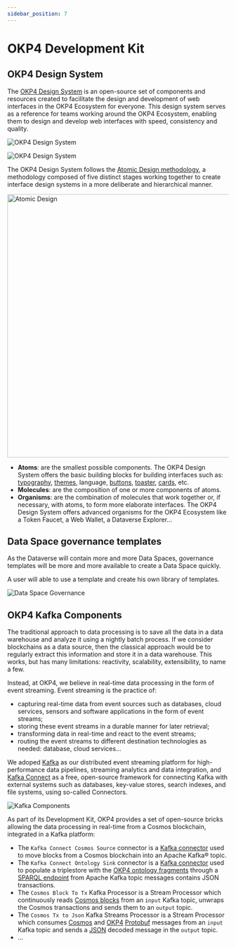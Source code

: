 ```yaml
---
sidebar_position: 7
---
```


# OKP4 Development Kit

## OKP4 Design System

The [OKP4 Design System](https://github.com/okp4/ui) is an open-source set of components and resources created to facilitate the design and development of web interfaces in the OKP4 Ecosystem for everyone. This design system serves as a reference for teams working around the OKP4 Ecosystem, enabling them to design and develop web interfaces with speed, consistency and quality.

![OKP4 Design System](/img/content/whitepaper/okp4-design-system-overview-1.png)

![OKP4 Design System](/img/content/whitepaper/okp4-design-system-overview-2.png)

The OKP4 Design System follows the [Atomic Design methodology](https://atomicdesign.bradfrost.com/), a methodology composed of five distinct stages working together to create interface design systems in a more deliberate and hierarchical manner.

<div className="text--center">
  <p>
    <img src="/img/content/whitepaper/atomic-design.png" alt="Atomic Design" width="600" />
  </p>
</div>

- **Atoms**: are the smallest possible components. The OKP4 Design System offers the basic building blocks for building interfaces such as: [typography](https://github.com/okp4/ui/issues/98), [themes](https://github.com/okp4/ui/issues/96), language, [buttons](https://github.com/okp4/ui/issues/119), [toaster](https://github.com/okp4/ui/issues/179), [cards](https://github.com/okp4/ui/issues/120), etc.
- **Molecules**: are the composition of one or more components of atoms.
- **Organisms**: are the combination of molecules that work together or, if necessary, with atoms, to form more elaborate interfaces. The OKP4 Design System offers advanced organisms for the OKP4 Ecosystem like a Token Faucet, a Web Wallet, a Dataverse Explorer...

## Data Space governance templates

As the Dataverse will contain more and more Data Spaces, governance templates will be more and more available to create a Data Space quickly.

A user will able to use a template and create his own library of templates.

![Data Space Governance](/img/content/whitepaper/Governance_templates.png)


## OKP4 Kafka Components

The traditional approach to data processing is to save all the data in a data warehouse and analyze it using a nightly batch process. If we consider blockchains as a data source, then the classical approach would be to regularly extract this information and store it in a data warehouse. This works, but has many limitations: reactivity, scalability, extensibility, to name a few.

Instead, at OKP4, we believe in real-time data processing in the form of event streaming. Event streaming is the practice of:

- capturing real-time data from event sources such as databases, cloud services, sensors and software applications in the form of event streams;
- storing these event streams in a durable manner for later retrieval;
- transforming data in real-time and react to the event streams;
- routing the event streams to different destination technologies as needed: database, cloud services...

We adoped [Kafka](https://kafka.apache.org/) as our distributed event streaming platform for high-performance data pipelines, streaming analytics and data integration, and [Kafka Connect](https://docs.confluent.io/platform/current/connect/index.html) as a free, open-source framework for connecting Kafka with external systems such as databases, key-value stores, search indexes, and file systems, using so-called Connectors.

![Kafka Components](/img/content/whitepaper/Kafka.png)

As part of its Development Kit, OKP4 provides a set of open-source bricks allowing the data processing in real-time from a Cosmos blockchain, integrated in a Kafka platform:

- The `Kafka Connect Cosmos Source` connector is a [Kafka connector][] used to move blocks from a Cosmos blockchain into an Apache Kafka® topic.
- The `Kafka Connect Ontology Sink` connector is a [Kafka connector][] used to populate a triplestore with the [OKP4 ontology fragments](https://github.com/okp4/ontology) through a [SPARQL endpoint](https://jena.apache.org/documentation/fuseki2/soh.html) from Apache Kafka topic messages contains JSON transactions.
- The `Cosmos Block To Tx` Kafka Processor is a Stream Processor which continuously reads [Cosmos blocks](https://docs.cosmos.network/master/intro/sdk-app-architecture.html) from an `input` Kafka topic, unwraps the Cosmos transactions and sends them to an `output` topic.
- The `Cosmos Tx to Json` Kafka Streams Processor is a Stream Processor which consumes [Cosmos](https://github.com/cosmos/cosmos-sdk) and [OKP4](https://github.com/okp4/okp4d)
[Protobuf](https://developers.google.com/protocol-buffers) messages from an `input` Kafka topic and sends a [JSON](https://www.json.org/json-en.html) decoded message in the `output` topic.
- ...

[Kafka connector]:  https://docs.confluent.io/platform/current/connect/concepts.html#connect-connectors
